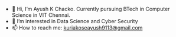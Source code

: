 - 👋 Hi, I’m Ayush K Chacko. Currently pursuing BTech in Computer Science in VIT Chennai.
- 👀 I’m interested in Data Science and Cyber Security
- 📫 How to reach me: kuriakoseayush9113@gmail.com

<!---
SyN-droMe/SyN-droMe is a ✨ special ✨ repository because its `README.md` (this file) appears on your GitHub profile.
You can click the Preview link to take a look at your changes.
--->
